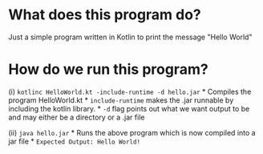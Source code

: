 # What does this program do?
Just a simple program written in Kotlin to print the message "Hello World"

# How do we run this program?
(i) `kotlinc HelloWorld.kt -include-runtime -d hello.jar`
    * Compiles the program HelloWorld.kt 
    * `include-runtime` makes the .jar runnable by   including the kotlin library.
    * `-d` flag points out what we want output to     be and may either be a directory or a .jar     file

(ii) `java hello.jar`
    * Runs the above program which is now compiled 
      into a jar file
    * `Expected Output: Hello World!`